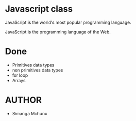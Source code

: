 # Javascript class 
JavaScript is the world's most popular programming language.

JavaScript is the programming language of the Web.
# Done 
- Primitives data types
- non primitives data types 
- for loop
- Arrays 
  
# AUTHOR
- Simanga Mchunu